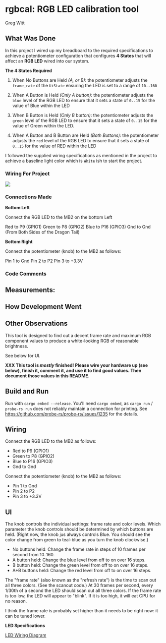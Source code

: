 # rgbcal: RGB LED calibration tool

Greg Witt


## What Was Done

In this project I wired up my breadboard to the required specifications to achieve a potentiometer configuration that configures **4 States** that will affect an **RGB LED** wired into our system. 

**The 4 States Required**

1. When No Buttons are Held *(A, or B)*: the potentiometer adjusts the `frame_rate` of the `UiState` ensuring the LED is set to a range of `10..160`

2. When A Button is Held *(Only A button)*: the potentiometer adjusts the `blue` level of the RGB LED to ensure that it sets a state of `0..15` for the value of Blue within the LED

3. When B Button is Held *(Only B button)*: the potentiometer adjusts the `green` level of the RGB LED to ensure that it sets a state of `0..15` for the value of Green within the LED.

4. When A Button and B Button are Held *(Both Buttons)*: the potentiometer adjusts the `red` level of the RGB LED to ensure that it sets a state of `0..15` for the value of RED within the LED

I followed the supplied wiring specifications as mentioned in the project to achieve a baseline light color which is `White` ish to start the project.

### Wiring For Project

![](./img/wiring.JPG) 

### Connections Made

**Bottom Left**

Connect the RGB LED to the MB2 on the bottom Left

Red to P9 (GPIO1)
Green to P8 (GPIO2)
Blue to P16 (GPIO3)
Gnd to Gnd (From Both Sides of the Dragon Tail)


**Bottom Right**

Connect the potentiometer (knob) to the MB2 as follows:

Pin 1 to Gnd
Pin 2 to P2
Pin 3 to +3.3V

### Code Comments 

## Measurements:



## How Development Went


## Other Observations

This tool is designed to find out a decent frame rate and
maximum RGB component values to produce a white-looking RGB
of reasonable brightness.

See below for UI.

**XXX This tool is *mostly* finished! Please wire your
hardware up (see below), finish it, comment it, and use it
to find good values. Then document those values in this
README.**

## Build and Run

Run with `cargo embed --release`. You'll need `cargo embed`, as
`cargo run` / `probe-rs run` does not reliably maintain a
connection for printing. See
https://github.com/probe-rs/probe-rs/issues/1235 for the
details.

## Wiring

Connect the RGB LED to the MB2 as follows:

* Red to P9 (GPIO1)
* Green to P8 (GPIO2)
* Blue to P16 (GPIO3)
* Gnd to Gnd

Connect the potentiometer (knob) to the MB2 as follows:

* Pin 1 to Gnd
* Pin 2 to P2
* Pin 3 to +3.3V

## UI

The knob controls the individual settings: frame rate and
color levels. Which parameter the knob controls should be
determined by which buttons are held. (Right now, the knob
jus always controls Blue. You should see the color change
from green to teal-blue as you turn the knob clockwise.)

* No buttons held: Change the frame rate in steps of 10
  frames per second from 10..160.
* A button held: Change the blue level from off to on over
  16 steps.
* B button held: Change the green level from off to on over
  16 steps.
* A+B buttons held: Change the red level from off to on over
  16 steps.

The "frame rate" (also known as the "refresh rate") is the
time to scan out all three colors. (See the scanout code.)
At 30 frames per second, every 1/30th of a second the LED
should scan out all three colors. If the frame rate is too
low, the LED will appear to "blink". If it is too high, it
will eat CPU for no reason.

I think the frame rate is probably set higher than it needs
to be right now: it can be tuned lower.

**LED Specifications**

[LED Wiring Diagram](https://docs.sunfounder.com/projects/sf-components/en/latest/component_rgb_led.html#:~:text=We%20use%20the%20common%20cathode%20one.&text=An%20RGB%20LED%20has%204,%2C%20GND%2C%20Green%20and%20Blue)
